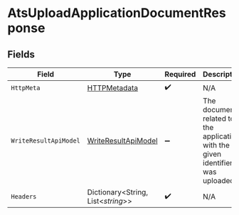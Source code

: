 # AtsUploadApplicationDocumentResponse


## Fields

| Field                                                                           | Type                                                                            | Required                                                                        | Description                                                                     |
| ------------------------------------------------------------------------------- | ------------------------------------------------------------------------------- | ------------------------------------------------------------------------------- | ------------------------------------------------------------------------------- |
| `HttpMeta`                                                                      | [HTTPMetadata](../../Models/Components/HTTPMetadata.md)                         | :heavy_check_mark:                                                              | N/A                                                                             |
| `WriteResultApiModel`                                                           | [WriteResultApiModel](../../Models/Components/WriteResultApiModel.md)           | :heavy_minus_sign:                                                              | The document related to the application with the given identifier was uploaded. |
| `Headers`                                                                       | Dictionary<String, List<*string*>>                                              | :heavy_check_mark:                                                              | N/A                                                                             |